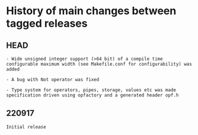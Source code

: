 # History of main changes between tagged releases

## HEAD

    - Wide unsigned integer support (>64 bit) of a compile time configurable maximum width (see Makefile.conf for configurability) was added

    - A bug with Not operator was fixed

    - Type system for operators, pipes, storage, values etc was made specification driven using opfactory and a generated header opf.h

## 220917

    Initial release

